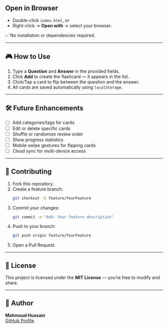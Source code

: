 ## Open in Browser

- Double-click `index.html`, or  
- Right-click → **Open with** → select your browser.

✅ No installation or dependencies required.

---

## 🎮 How to Use

1. Type a **Question** and **Answer** in the provided fields.
2. Click **Add** to create the flashcard — it appears in the list.
3. Click/Tap a card to flip between the question and the answer.
4. All cards are saved automatically using `localStorage`.

---

## 🛠 Future Enhancements

- [ ] Add categories/tags for cards
- [ ] Edit or delete specific cards
- [ ] Shuffle or randomize review order
- [ ] Show progress statistics
- [ ] Mobile swipe gestures for flipping cards
- [ ] Cloud sync for multi-device access

---

## 🤝 Contributing

1. Fork this repository.
2. Create a feature branch:
   ```bash
   git checkout -b feature/YourFeature
   ```
3. Commit your changes:
   ```bash
   git commit -m "Add: Your feature description"
   ```
4. Push to your branch:
   ```bash
   git push origin feature/YourFeature
   ```
5. Open a Pull Request.

---

## 📜 License

This project is licensed under the **MIT License** — you’re free to modify and share.

---

## 👤 Author

**Mahmoud Hussain**  
[GitHub Profile](https://github.com/Mahmoud-Hussain)
